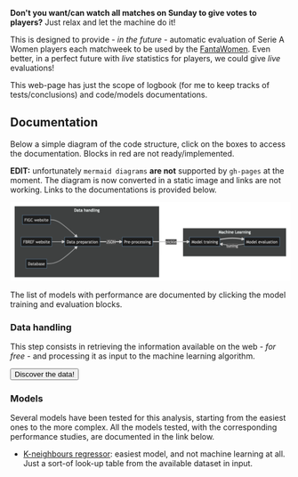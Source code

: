 **Don't you want/can watch all matches on Sunday to give votes to players?** Just relax and let the machine do it!

This is designed to provide - _in the future_ - automatic evaluation of Serie A Women players each matchweek to be used by the [FantaWomen](https://www.lfootball.it/fantawomen/index.php). Even better, in a perfect future with _live_ statistics for players, we could give _live_ evaluations!

This web-page has just the scope of logbook (for me to keep tracks of tests/conclusions) and code/models documentations.

Documentation
-------------

Below a simple diagram of the code structure, click on the boxes to access the documentation. Blocks in red are not ready/implemented.

__EDIT:__ unfortunately `mermaid diagrams` __are not__ supported by `gh-pages` at the moment. The diagram is now converted in a static image and links are not working. Links to the documentations is provided below.

![Diagram (last update: 19/09/2022)](./img/scheme_220919.png)

The list of models with performance are documented by clicking the model training and evaluation blocks.

### Data handling

This step consists in retrieving the information available on the web - _for free_ - and processing it as input to the machine learning algorithm.

<button name="button" href="data_handling.md">Discover the data!</button>

### Models

Several models have been tested for this analysis, starting from the easiest ones to the more complex. All the models tested, with the corresponding performance studies, are documented in the link below.

- [K-neighbours regressor](kneigh_kf5.md): easiest model, and not machine learning at all. Just a sort-of look-up table from the available dataset in input.
